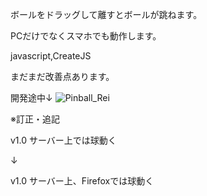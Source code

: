 ボールをドラッグして離すとボールが跳ねます。

PCだけでなくスマホでも動作します。

javascript,CreateJS

まだまだ改善点あります。

開発途中↓
![Pinball_Rei](https://user-images.githubusercontent.com/46513096/54425244-30a00b80-4758-11e9-8713-eadb69d3c710.png)

※訂正・追記

v1.0 サーバー上では球動く

↓

v1.0 サーバー上、Firefoxでは球動く
